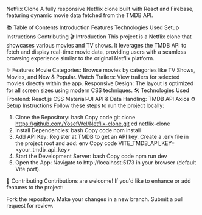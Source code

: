 Netflix Clone
A fully responsive Netflix clone built with React and Firebase, featuring dynamic movie data fetched from the TMDB API.

📚 Table of Contents
Introduction
Features
Technologies Used
Setup Instructions
Contributing
🎬 Introduction
This project is a Netflix clone that showcases various movies and TV shows. It leverages the TMDB API to fetch and display real-time movie data, providing users with a seamless browsing experience similar to the original Netflix platform.

✨ Features
Movie Categories: Browse movies by categories like TV Shows, Movies, and New & Popular.
Watch Trailers: View trailers for selected movies directly within the app.
Responsive Design: The layout is optimized for all screen sizes using modern CSS techniques.
🛠️ Technologies Used
Frontend:
React.js
CSS 
Material-UI
API & Data Handling:
TMDB API
Axios
⚙️ Setup Instructions
Follow these steps to run the project locally:

1. Clone the Repository:
bash
Copy code
git clone https://github.com/YosefWel/Netflix-clone.git
cd netflix-clone
2. Install Dependencies:
bash
Copy code
npm install
3. Add API Key:
Register at TMDB to get an API key.
Create a .env file in the project root and add:
env
Copy code
VITE_TMDB_API_KEY=<your_tmdb_api_key>
4. Start the Development Server:
bash
Copy code
npm run dev
5. Open the App:
Navigate to http://localhost:5173 in your browser (default Vite port).

🤝 Contributing
Contributions are welcome! If you'd like to enhance or add features to the project:

Fork the repository.
Make your changes in a new branch.
Submit a pull request for review.
